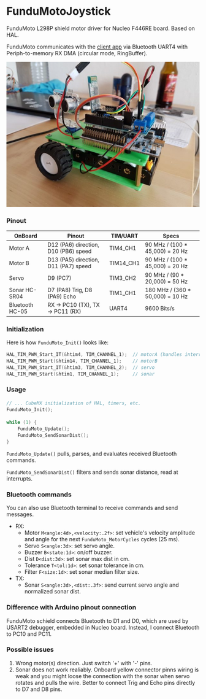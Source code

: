 # FunduMotoJoystick

FunduMoto L298P shield motor driver for Nucleo F446RE board. Based on HAL.

FunduMoto communicates with the [client app](https://github.com/dizcza/FunduMotoJoystick) via Bluetooth UART4 with Periph-to-memory RX DMA (circular mode, RingBuffer).

![](screenshots/fundumoto.jpg)

### Pinout

| OnBoard | Pinout | TIM/UART | Specs |
|---------|--------|----------|-------|
| Motor A | D12 (PA6) direction, D10 (PB6) speed | TIM4\_CH1 | 90 MHz / (100 * 45,000) = 20 Hz |
| Motor B | D13 (PA5) direction, D11 (PA7) speed | TIM14\_CH1 | 90 MHz / (100 * 45,000) = 20 Hz |
| Servo | D9 (PC7) | TIM3\_CH2 | 90 MHz / (90 * 20,000) = 50 Hz |
| Sonar HC-SR04 | D7 (PA8) Trig, D8 (PA9) Echo | TIM1\_CH1 | 180 MHz / (360 * 50,000) = 10 Hz |
| Bluetooth HC-05 | RX -> PC10 (TX), TX -> PC11 (RX) | UART4 | 9600 Bits/s |

### Initialization

Here is how `FunduMoto_Init()` looks like:

```C
HAL_TIM_PWM_Start_IT(&htim4, TIM_CHANNEL_1);  // motorA (handles interrupts for both motors)
HAL_TIM_PWM_Start(&htim14, TIM_CHANNEL_1);    // motorB
HAL_TIM_PWM_Start_IT(&htim3, TIM_CHANNEL_2);  // servo
HAL_TIM_PWM_Start(&htim1, TIM_CHANNEL_1);     // sonar
```

### Usage

```C
// ... CubeMX initialization of HAL, timers, etc.
FunduMoto_Init();

while (1) {
    FunduMoto_Update();
    FunduMoto_SendSonarDist();
}
```

`FunduMoto_Update()` pulls, parses, and evaluates received Bluetooth commands.

`FunduMoto_SendSonarDist()` filters and sends sonar distance, read at interrupts.

### Bluetooth commands

You can also use Bluetooth terminal to receive commands and send messages.

- RX:
    * Motor `M<angle:4d>,<velocity:.2f>`: set vehicle's velocity amplitude and angle for the next `FunduMoto_MotorCycles` cycles (25 ms).
    * Servo `S<angle:3d>`: set servo angle.
    * Buzzer `B<state:1d>`: on/off buzzer.
    * Dist `D<dist:3d>`: set sonar max dist in cm.
    * Tolerance `T<tol:1d>`: set sonar tolerance in cm.
    * Filter `F<size:1d>`: set sonar median filter size.
- TX:
    * Sonar `S<angle:3d>,<dist:.3f>`: send current servo angle and normalized sonar dist.

### Difference with Arduino pinout connection

FunduMoto schield connects Bluetooth to D1 and D0, which are used by USART2 debugger, embedded in Nucleo board. Instead, I connect Bluetooth to PC10 and PC11.

### Possible issues

1. Wrong motor(s) direction. Just switch '+' with '-' pins.
2. Sonar does not work realiably. Onboard yellow connector pinns wiring is weak and you might loose the connection with the sonar when servo rotates and pulls the wire. Better to connect Trig and Echo pins directly to D7 and D8 pins.

